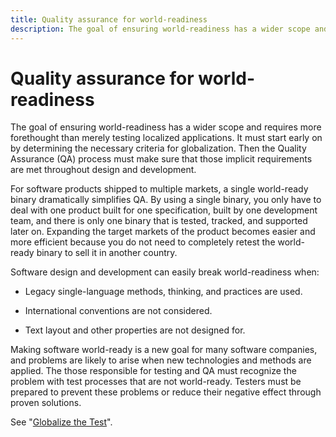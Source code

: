 ```yaml
---
title: Quality assurance for world-readiness
description: The goal of ensuring world-readiness has a wider scope and requires more fore-thought than merely testing localized applications.
---
```


# Quality assurance for world-readiness

The goal of ensuring world-readiness has a wider scope and requires more forethought than merely testing localized applications.
It must start early on by determining the necessary criteria for globalization.
Then the Quality Assurance (QA) process must make sure that those implicit requirements are met throughout design and development.

For software products shipped to multiple markets, a single world-ready binary dramatically simplifies QA.
By using a single binary, you only have to deal with one product built for one specification, built by one development team, and there is only one binary that is tested, tracked, and supported later on.
Expanding the target markets of the product becomes easier and more efficient because you do not need to completely retest the world-ready binary to sell it in another country.

Software design and development can easily break world-readiness when:

- Legacy single-language methods, thinking, and practices are used.

- International conventions are not considered.

- Text layout and other properties are not designed for.

Making software world-ready is a new goal for many software companies, and problems are likely to arise when new technologies and methods are applied.
The those responsible for testing and QA must recognize the problem with test processes that are not world-ready.
Testers must be prepared to prevent these problems or reduce their negative effect through proven solutions.

See "[Globalize the Test](globalize-the-test.md)".

